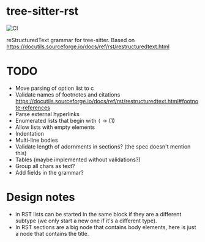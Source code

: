 # tree-sitter-rst

![CI](https://github.com/stsewd/tree-sitter-rst/workflows/CI/badge.svg)

reStructuredText grammar for tree-sitter.
Based on <https://docutils.sourceforge.io/docs/ref/rst/restructuredtext.html>

# TODO

- Move parsing of option list to c
- Validate names of footnotes and citations https://docutils.sourceforge.io/docs/ref/rst/restructuredtext.html#footnote-references
- Parse external hyperlinks
- Enumerated lists that begin with `(` -> (1)
- Allow lists with empty elements
- Indentation
- Multi-line bodies
- Validate length of adornments in sections? (the spec doesn't mention this)
- Tables (maybe implemented without validations?)
- Group all chars as text?
- Add fields in the grammar?

# Design notes

- in RST lists can be started in the same block if they are a different subtype
  (we only start a new one if it's a different type).
- In RST sections are a big node that contains body elements, here is just a node that contains the title.

